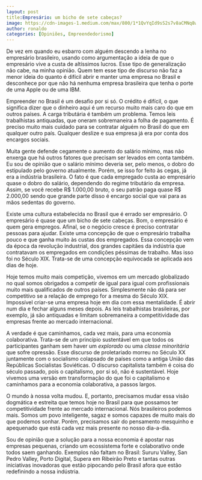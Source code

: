 ```yaml
---
layout: post
title:Empresário: um bicho de sete cabeças?
image: https://cdn-images-1.medium.com/max/800/1*1QvYqId9sS2s7v8aCMNq8w.jpeg
author: ronaldo
categories: [Opiniões, Empreendedorismo]
---
```


De vez em quando eu esbarro com alguém descendo a lenha no empresário
brasileiro, usando como argumentação a ideia de que o empresário vive
a custa de altíssimos lucros. Esse tipo de generalização não cabe, na
minha opinião. Quem tem esse tipo de discurso não faz a menor ideia do
quanto é difícil abrir e manter uma empresa no Brasil e desconhece por
que não há nenhuma empresa brasileira que tenha o porte de uma Apple
ou de uma IBM.

Empreender no Brasil é um desafio por si só. O crédito é difícil, o que
significa dizer que o dinheiro aqui é um recurso muito mais caro do que
em outros países. A carga tributária é também um problema. Temos leis
trabalhistas antiquadas, que oneram sobremaneira a folha de pagamento. É
preciso muito mais cuidado para se contratar alguém no Brasil do que em
qualquer outro país. Qualquer deslize e sua empresa já era por conta dos
encargos sociais.

Muita gente defende cegamente o aumento do salário mínimo, mas não
enxerga que há outros fatores que precisam ser levados em conta também.
Eu sou de opinião que o salário mínimo deveria ser, pelo menos, o dobro
do estipulado pelo governo atualmente. Porém, se isso for feito às
cegas, já era a indústria brasileira. O fato é que cada empregado custa
ao empresário quase o dobro do salário, dependendo do regime tributário
da empresa. Assim, se você recebe R$ 1.000,00 bruto, o seu patrão paga
quase R$ 2.000,00 sendo que grande parte disso é encargo social que vai
para as mãos sedentas do governo.

Existe uma cultura estabelecida no Brasil que é errado ser empresário. O
empresário é quase que um bicho de sete cabeças. Bom, o empresário é
quem gera empregos. Afinal, se o negócio cresce é preciso contratar
pessoas para ajudar. Existe uma concepção de que o empresário trabalha
pouco e que ganha muito às custas dos empregados. Essa concepção vem da
época da revolução industrial, dos grandes capitães da indústria que
contratavam os empregados em condições péssimas de trabalho. Mas isso
foi no Século XIX. Trata-se de uma concepção equivocada se aplicada aos
dias de hoje.

Hoje temos muito mais competição, vivemos em um mercado globalizado no
qual somos obrigados a competir de igual para igual com profissionais
muito mais qualificados de outros países. Simplesmente não dá para ser
competitivo se a relação de emprego for a mesma do Século XIX.
Impossível criar-se uma empresa hoje em dia com essa mentalidade. É
abrir num dia e fechar alguns meses depois. As leis trabalhistas
brasileiras, por exemplo, já são antiquadas e limitam sobremaneira a
competitividade das empresas frente ao mercado internacional.

A verdade é que caminhamos, cada vez mais, para uma economia
colaborativa. Trata-se de um princípio sustentável em que todos os
participantes ganham sem haver um *explorado* ou uma *classe
minoritária* que sofre opressão. Esse discurso de proletariado morreu no
Século XX juntamente com o socialismo colapsado de países como a antiga
União das Repúblicas Socialistas Soviéticas. O discurso capitalista
também é coisa do século passado, pois o capitalismo, por si só, não é
sustentável. Hoje vivemos uma versão em transformação do que foi o
capitalismo e caminhamos para a economia colaborativa, a passos largos.

O mundo à nossa volta mudou. E, portanto, precisamos mudar essa visão
dogmática e estreita que temos hoje no Brasil para que possamos ter
competitividade frente ao mercado internacional. Nós brasileiros podemos
mais. Somos um povo inteligente, sagaz e somos capazes de muito mais do
que podemos sonhar. Porém, precisamos sair do pensamento mesquinho e
apequenado que está cada vez mais presente no nosso dia-a-dia.

Sou de opinião que a solução para a nossa economia é apostar nas
empresas pequenas, criando um ecossistema forte e colaborativo onde
todos saem ganhando. Exemplos não faltam no Brasil: Sururu Valley, San
Pedro Valley, Porto Digital, Supera em Ribeirão Preto e tantas outras
iniciativas inovadoras que estão pipocando pelo Brasil afora que estão
redefinindo a nossa indústria.

